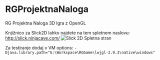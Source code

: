 # RGProjektnaNaloga
RG Projektna Naloga 3D Igra z OpenGL

Knjižnico za Slick2D lahko najdete na tem spletnem naslovu: http://slick.ninjacave.com/ 
![Slick 2D Spletna stran](https://imgur.com/a/gRWa1ei)

Za testiranje dodaj v VM options: ``-Djava.library.path="G:\Workspace\RGGame\lwjgl-2.9.3\native\windows"``
